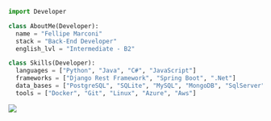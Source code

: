 ```python
import Developer

class AboutMe(Developer):
  name = "Fellipe Marconi"
  stack = "Back-End Developer"
  english_lvl = "Intermediate - B2"

class Skills(Developer):
  languages = ["Python", "Java", "C#", "JavaScript"]
  frameworks = ["Django Rest Framework", "Spring Boot", ".Net"]
  data_bases = ["PostgreSQL", "SQLite", "MySQL", "MongoDB", "SqlServer"]
  tools = ["Docker", "Git", "Linux", "Azure", "Aws"]
```
<a href="https://www.linkedin.com/in/fellipe-marconi-120b79237/" target="blank"><img src="https://img.shields.io/badge/-LinkedIn-%230077B5?style=for-the-badge&logo=linkedin&logoColor=white"></a>
